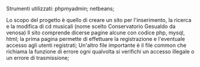Strumenti utilizzati: phpmyadmin;
netbeans;

Lo scopo del progetto è quello di creare un sito per l'inserimento, la ricerca e la modifica di cd musicali (nome scelto Conservatorio Gesualdo da venosa)
Il sito comprende dicerse pagine alcune con codice php, mysql, html;
la prima pagina permette di effettuare la registrazione e l'eventuale accesso agli utenti registrati;
Un'altro file importante è il file common che richiama la funzione di errore ogni qualvolta si verifichi un accesso illegale o un errore di trasmissione;
